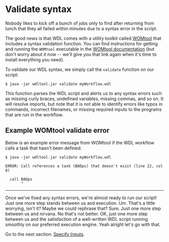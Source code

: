 # Validate syntax

Nobody likes to kick off a bunch of jobs only to find after returning from lunch that they all failed within minutes due to a syntax error in the script.

The good news is that WDL comes with a utility toolkit called [WOMtool](https://github.com/broadinstitute/wdltool) that includes a syntax validation function. You can find instructions for getting and running the `WOMtool` executable in the [WOMtool documentation](https://cromwell.readthedocs.io/en/stable/WOMtool/) (but don't worry about it now -- we'll give you that link again when it's time to install everything you need).

To validate our WDL syntax, we simply call the `validate` function on our script:

```
$ java -jar wdltool.jar validate myWorkflow.wdl
```

This function parses the WDL script and alerts us to any syntax errors such as missing curly braces, undefined variables, missing commas, and so on. It will resolve imports, but note that it is not able to identify errors like typos in commands, incorrect filenames, or missing required inputs to the programs that are run in the workflow.

## Example WOMtool validate error

Below is an example error message from WOMtool if the WDL workflow calls a task that hasn't been defined:

```
$ java -jar wdltool.jar validate myWorkflow.wdl

ERROR: Call references a task (BADps) that doesn't exist (line 22, col 8)

  call BADps
       ^
```

---

Once we've fixed any syntax errors, we're almost ready to run our script! Just one more step stands between us and execution. Um. That's a little worrying, isn't it? Maybe we could rephrase that? Sure. Just one more step between us and nirvana. No that's not better. OK, just one more step between us and the satisfaction of a well-written WDL script running smoothly on our preferred execution engine. Yeah alright let's go with that.

Go to the next section: [Specify Inputs](./specify_inputs.md).